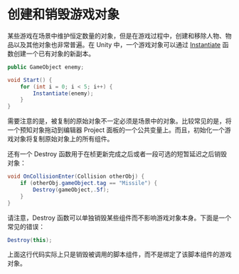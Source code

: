 <!-- > 原文：[Creating and Destroying GameObjects](http://docs.unity3d.com/Manual/CreateDestroyObjects.html) -->

<!-- Unity Manual > Scripting > Scripting Overview > Creating and Destroying GameObjects -->
<!-- Unity 手册 <i class="fa fa-angle-right"/> 脚本 <i class="fa fa-angle-right"/> 脚本概述 <i class="fa fa-angle-right"/> 创建和销毁游戏对象 -->

<!-- # Creating and Destroying GameObjects -->
# 创建和销毁游戏对象

<!-- Some games keep a constant number of objects in the scene, but it is very common for characters, treasures and other object to be created and removed during gameplay. In Unity, a GameObject can be created using the [Instantiate] function which makes a new copy of an existing object: -->
某些游戏在场景中维护恒定数量的对象，但是在游戏过程中，创建和移除人物、物品以及其他对象也非常普遍。在 Unity 中，一个游戏对象可以通过 [Instantiate] 函数创建一个已有对象的新副本。

[Instantiate]: http://docs.unity3d.com/ScriptReference/Object.Instantiate.html

```c#
public GameObject enemy;

void Start() {
    for (int i = 0; i < 5; i++) {
        Instantiate(enemy);
    }
}
```

<!-- Note that the object from which the copy is made doesn’t have to be present in the scene. It is more common to use a prefab dragged to a public variable from the Project panel in the editor. Also, instantiating a GameObject will copy all the Components present on the original. -->
需要注意的是，被复制的原始对象不一定必须是场景中的对象。比较常见的是，将一个预知对象拖动到编辑器 Project 面板的一个公共变量上。而且，初始化一个游戏对象将复制原始对象上的所有组件。

<!-- There is also a [Destroy] function that will destroy an object after the frame update has finished or optionally after a short time delay: -->
还有一个 Destroy 函数用于在桢更新完成之后或者一段可选的短暂延迟之后销毁对象：

[Destroy]: http://docs.unity3d.com/ScriptReference/Object.Destroy.html

```c#
void OnCollisionEnter(Collision otherObj) {
    if (otherObj.gameObject.tag == "Missile") {
        Destroy(gameObject,.5f);
    }
}
```

<!-- Note that the Destroy function can destroy individual components without affecting the GameObject itself. A common mistake is to write something like: -->
请注意，Destroy 函数可以单独销毁某些组件而不影响游戏对象本身。下面是一个常见的错误：

```c#
Destroy(this);
```

<!-- …which will actually just destroy the script component that calls it rather than destroying the GameObject the script is attached to. -->
上面这行代码实际上只是销毁被调用的脚本组件，而不是绑定了该脚本组件的游戏对象。

